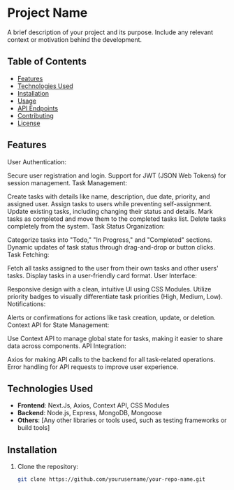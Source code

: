 # Project Name

A brief description of your project and its purpose. Include any relevant context or motivation behind the development.

## Table of Contents

- [Features](#features)
- [Technologies Used](#technologies-used)
- [Installation](#installation)
- [Usage](#usage)
- [API Endpoints](#api-endpoints)
- [Contributing](#contributing)
- [License](#license)

## Features

User Authentication:

Secure user registration and login.
Support for JWT (JSON Web Tokens) for session management.
Task Management:

Create tasks with details like name, description, due date, priority, and assigned user.
Assign tasks to users while preventing self-assignment.
Update existing tasks, including changing their status and details.
Mark tasks as completed and move them to the completed tasks list.
Delete tasks completely from the system.
Task Status Organization:

Categorize tasks into "Todo," "In Progress," and "Completed" sections.
Dynamic updates of task status through drag-and-drop or button clicks.
Task Fetching:

Fetch all tasks assigned to the user from their own tasks and other users' tasks.
Display tasks in a user-friendly card format.
User Interface:

Responsive design with a clean, intuitive UI using CSS Modules.
Utilize priority badges to visually differentiate task priorities (High, Medium, Low).
Notifications:

Alerts or confirmations for actions like task creation, update, or deletion.
Context API for State Management:

Use Context API to manage global state for tasks, making it easier to share data across components.
API Integration:

Axios for making API calls to the backend for all task-related operations.
Error handling for API requests to improve user experience.



## Technologies Used

- **Frontend**: Next.Js, Axios, Context API, CSS Modules
- **Backend**: Node.js, Express, MongoDB, Mongoose
- **Others**: [Any other libraries or tools used, such as testing frameworks or build tools]

## Installation

1. Clone the repository:

   ```bash
   git clone https://github.com/yourusername/your-repo-name.git
